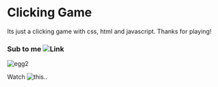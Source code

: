 # Clicking Game

Its just a clicking game with css, html and javascript.
Thanks for playing!


### Sub to me ![Link](https://www.youtube.com/channel/UC96sIrmIrJDEkBD8KHw9mmQ)

![egg2](https://user-images.githubusercontent.com/98622321/156939323-d21d3396-3bf7-4aeb-a073-86263c732f25.png)




Watch ![this](https://youtu.be/dQw4w9WgXcQ)..

